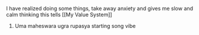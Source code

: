 I have realized doing some things, take away anxiety and gives me slow and calm thinking this tells [[My Value System]]

1. Uma maheswara ugra rupasya starting song vibe